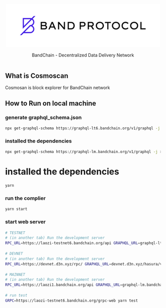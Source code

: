 <p>&nbsp;</p>
<p align="center">

<img src="bandprotocol_logo.svg" width=500>

</p>

<p align="center">
BandChain - Decentralized Data Delivery Network<br/><br/>
</p>

## What is Cosmoscan

Cosmosan is block explorer for BandChain network

## How to Run on local machine

### generate graphql_schema.json

```sh
npx get-graphql-schema https://graphql-lt6.bandchain.org/v1/graphql -j > graphql_schema.json
```

### installed the dependencies

```sh
npx get-graphql-schema https://graphql-lm.bandchain.org/v1/graphql -j > graphql_schema.json
```

# installed the dependencies

```sh
yarn
```

### run the complier

```sh
yarn start
```

### start web server

```sh
# TESTNET
# (in another tab) Run the development server
RPC_URL=https://laozi-testnet6.bandchain.org/api GRAPHQL_URL=graphql-lt6.bandchain.org/v1/graphql LAMBDA_URL=https://asia-southeast1-testnet-instances.cloudfunctions.net/executer-cosmoscan GRPC=https://laozi-testnet6.bandchain.org/grpc-web FAUCET_URL=https://laozi-testnet6.bandchain.org/faucet yarn server

# DEVNET
# (in another tab) Run the development server
RPC_URL=https://devnet.d3n.xyz/rpc/ GRAPHQL_URL=devnet.d3n.xyz/hasura/v1/graphql LAMBDA_URL=https://asia-southeast2-band-playground.cloudfunctions.net/test-runtime-executor GRPC=https://devnet.d3n.xyz/grpc/ FAUCET_URL=https://devnet.d3n.xyz/faucet/request yarn server

# MAINNET
# (in another tab) Run the development server
RPC_URL=https://laozi1.bandchain.org/api GRAPHQL_URL=graphql-lm.bandchain.org/v1/graphql LAMBDA_URL=https://asia-southeast1-testnet-instances.cloudfunctions.net/executer-cosmoscan GRPC=https://laozi1.bandchain.org/grpc-web yarn server

# run test
GRPC=https://laozi-testnet6.bandchain.org/grpc-web yarn test

```
